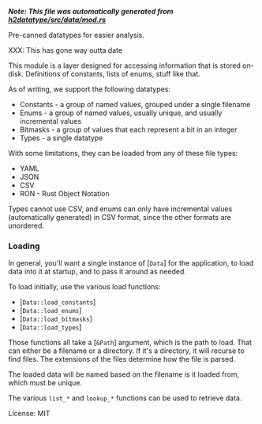 ***Note: This file was automatically generated from [h2datatype/src/data/mod.rs](/h2datatype/src/data/mod.rs)***

Pre-canned datatypes for easier analysis.

XXX: This has gone way outta date

This module is a layer designed for accessing information that is stored on-
disk. Definitions of constants, lists of enums, stuff like that.

As of writing, we support the following datatypes:

* Constants - a group of named values, grouped under a single filename
* Enums - a group of named values, usually unique, and usually incremental values
* Bitmasks - a group of values that each represent a bit in an integer
* Types - a single datatype

With some limitations, they can be loaded from any of these file types:

* YAML
* JSON
* CSV
* RON - Rust Object Notation

Types cannot use CSV, and enums can only have incremental values
(automatically generated) in CSV format, since the other formats are
unordered.

### Loading

In general, you'll want a single instance of [`Data`] for the application,
to load data into it at startup, and to pass it around as needed.

To load initially, use the various load functions:

* [`Data::load_constants`]
* [`Data::load_enums`]
* [`Data::load_bitmasks`]
* [`Data::load_types`]

Those functions all take a [`&Path`] argument, which is the path to load.
That can either be a filename or a directory. If it's a directory, it will
recurse to find files. The extensions of the files determine how the file is
parsed.

The loaded data will be named based on the filename is it loaded from, which
must be unique.

The various `list_*` and `lookup_*` functions can be used to retrieve data.

License: MIT
